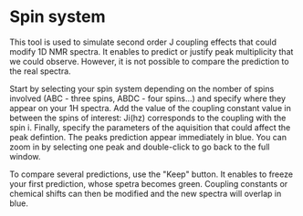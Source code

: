 # Spin system

This tool is used to simulate second order J coupling effects that could modify 1D NMR spectra. 
It enables to predict or justify peak multiplicity that we could observe. However, it is not possible to compare the prediction to the real spectra. 

Start by selecting your spin system depending on the nomber of spins involved (ABC - three spins, ABDC - four spins...) and specify where they appear on your 1H spectra. Add the value of the coupling constant value in between the spins of interest: Ji(hz) corresponds to the coupling with the spin i.
Finally, specify the parameters of the aquisition that could affect the peak defintion. The peaks prediction appear immediately in blue. You can zoom in by selecting one peak and double-click to go back to the full window.

To compare several predictions, use the "Keep" button. It enables to freeze your first prediction, whose spetra becomes green. Coupling constants or chemical shifts can then be modified and the new spectra will overlap in blue.  
